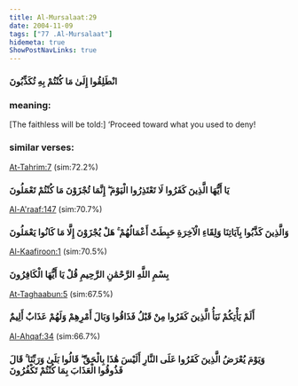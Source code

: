 ```yaml
---
title: Al-Mursalaat:29
date: 2004-11-09
tags: ["77 .Al-Mursalaat"]
hidemeta: true 
ShowPostNavLinks: true 
---
```

### انْطَلِقُوا إِلَىٰ مَا كُنْتُمْ بِهِ تُكَذِّبُونَ
### meaning: 
[The faithless will be told:] ‘Proceed toward what you used to deny!
### similar verses: 

[At-Tahrim:7](/66/7) (sim:72.2%)

### يَا أَيُّهَا الَّذِينَ كَفَرُوا لَا تَعْتَذِرُوا الْيَوْمَ ۖ إِنَّمَا تُجْزَوْنَ مَا كُنْتُمْ تَعْمَلُونَ

[Al-A'raaf:147](/7/147) (sim:70.7%)

### وَالَّذِينَ كَذَّبُوا بِآيَاتِنَا وَلِقَاءِ الْآخِرَةِ حَبِطَتْ أَعْمَالُهُمْ ۚ هَلْ يُجْزَوْنَ إِلَّا مَا كَانُوا يَعْمَلُونَ

[Al-Kaafiroon:1](/109/1) (sim:70.5%)

### بِسْمِ اللَّهِ الرَّحْمَٰنِ الرَّحِيمِ قُلْ يَا أَيُّهَا الْكَافِرُونَ

[At-Taghaabun:5](/64/5) (sim:67.5%)

### أَلَمْ يَأْتِكُمْ نَبَأُ الَّذِينَ كَفَرُوا مِنْ قَبْلُ فَذَاقُوا وَبَالَ أَمْرِهِمْ وَلَهُمْ عَذَابٌ أَلِيمٌ

[Al-Ahqaf:34](/46/34) (sim:66.7%)

### وَيَوْمَ يُعْرَضُ الَّذِينَ كَفَرُوا عَلَى النَّارِ أَلَيْسَ هَٰذَا بِالْحَقِّ ۖ قَالُوا بَلَىٰ وَرَبِّنَا ۚ قَالَ فَذُوقُوا الْعَذَابَ بِمَا كُنْتُمْ تَكْفُرُونَ
